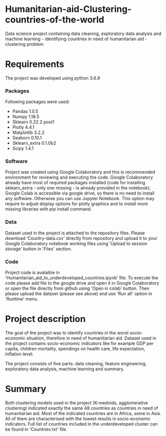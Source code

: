 # Humanitarian-aid-Clustering-countries-of-the-world

Data science project containing data cleaning, exploratory data analysis and machine learning - identifying countries in need of humanitarian aid - clustering problem

# Requirements

The project was developed using python 3.6.9

### Packages

Following packages were used:

- Pandas 1.0.5
- Numpy 1.18.5
- Sklearn 0.22.2.post1
- Plotly 4.4.1
- Matplotlib 3.2.2
- Seaborn 0.10.1
- Sklearn_extra 0.1.0b2
- Scipy 1.4.1

### Software

Project was created using Google Colaboratory and this is recommended environment for reviewing and executing the code. Google Colaboratory already have most of required packages installed (code for installing sklearn_extra - only one missing - is already provided in the notebook). Google Colab is accessible via google drive, so there is no need to install any software. Otherwise you can use Jupyter Notebook. This option may require to adjust display options for plotly graphics and to install more missing libraries with pip install command.

### Data

Dataset used in the project is attached to the repository files. Please download 'Country-data.csv' directly from repository and upload it to your Google Colaboratory notebook working files using 'Upload to session storage' button in 'Files' section.

### Code

Project code is avalaible in 'Humanitarian_aid_to_underdeveloped_countries.ipynb' file. To execute the code please add file to the google drive and open it in Google Colaboratory or open the file directly from github using 'Open in colab' button. Then please upload the dataset (please see above) and use 'Run all' option in 'Runtime' menu.

# Project description

The goal of the project was to identify countries in the worst socio-economic situation, therefore in need of humanitarian aid. Dataset used in the project contains socio-economic indicators like for example GDP per capita, children mortality, spendings on health care, life expectation, inflation level.

The project consists of five parts: data cleaning, feature engineering, exploratory data analysis, machine learning and summary.

# Summary

Both clustering models used in the project (K-medoids, agglomerative clustering) indicated exactly the same 48 countries as countries in need of humanitarian aid. Most of the indicated countries are in Africa, some in Asia. All of them are characterised with the lowest results in socio-economic indicators. Full list of countries included in the underdeveloped cluster can be found in 'Countries.txt' file.

